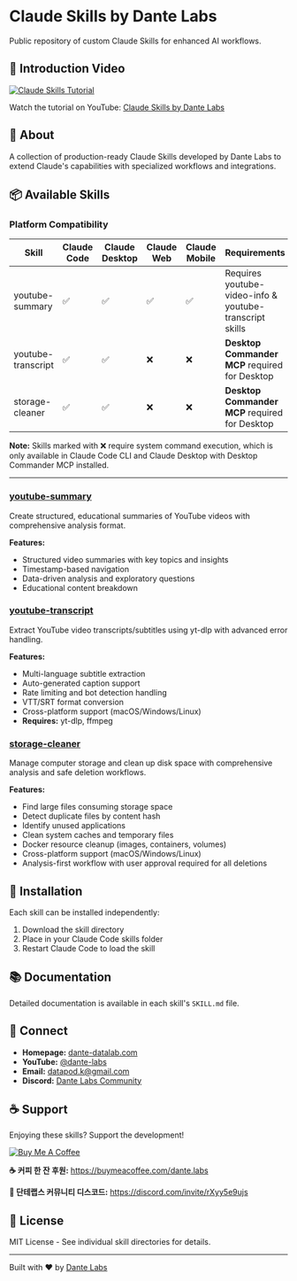 # Claude Skills by Dante Labs

Public repository of custom Claude Skills for enhanced AI workflows.

## 🎥 Introduction Video

[![Claude Skills Tutorial](https://img.youtube.com/vi/vqLONWXfMsI/0.jpg)](https://www.youtube.com/watch?v=vqLONWXfMsI)

Watch the tutorial on YouTube: [Claude Skills by Dante Labs](https://www.youtube.com/watch?v=vqLONWXfMsI)

## 🎯 About

A collection of production-ready Claude Skills developed by Dante Labs to extend Claude's capabilities with specialized workflows and integrations.

## 📦 Available Skills

### Platform Compatibility

| Skill | Claude Code | Claude Desktop | Claude Web | Claude Mobile | Requirements |
|-------|-------------|----------------|------------|---------------|--------------|
| youtube-summary | ✅ | ✅ | ✅ | ✅ | Requires youtube-video-info & youtube-transcript skills |
| youtube-transcript | ✅ | ✅ | ❌ | ❌ | **Desktop Commander MCP** required for Desktop |
| storage-cleaner | ✅ | ✅ | ❌ | ❌ | **Desktop Commander MCP** required for Desktop |

**Note:** Skills marked with ❌ require system command execution, which is only available in Claude Code CLI and Claude Desktop with Desktop Commander MCP installed.

---

### [youtube-summary](./youtube-summary)

Create structured, educational summaries of YouTube videos with comprehensive analysis format.

**Features:**

- Structured video summaries with key topics and insights
- Timestamp-based navigation
- Data-driven analysis and exploratory questions
- Educational content breakdown

### [youtube-transcript](./youtube-transcript)

Extract YouTube video transcripts/subtitles using yt-dlp with advanced error handling.

**Features:**

- Multi-language subtitle extraction
- Auto-generated caption support
- Rate limiting and bot detection handling
- VTT/SRT format conversion
- Cross-platform support (macOS/Windows/Linux)
- **Requires:** yt-dlp, ffmpeg

### [storage-cleaner](./storage-cleaner)

Manage computer storage and clean up disk space with comprehensive analysis and safe deletion workflows.

**Features:**

- Find large files consuming storage space
- Detect duplicate files by content hash
- Identify unused applications
- Clean system caches and temporary files
- Docker resource cleanup (images, containers, volumes)
- Cross-platform support (macOS/Windows/Linux)
- Analysis-first workflow with user approval required for all deletions

## 🚀 Installation

Each skill can be installed independently:

1. Download the skill directory
2. Place in your Claude Code skills folder
3. Restart Claude Code to load the skill

## 📚 Documentation

Detailed documentation is available in each skill's `SKILL.md` file.

## 🔗 Connect

- **Homepage:** [dante-datalab.com](https://dante-datalab.com)
- **YouTube:** [@dante-labs](https://youtube.com/@dante-labs)
- **Email:** [datapod.k@gmail.com](mailto:datapod.k@gmail.com)
- **Discord:** [Dante Labs Community](https://discord.com/invite/rXyy5e9ujs)

## ☕️ Support

Enjoying these skills? Support the development!

[![Buy Me A Coffee](https://img.shields.io/badge/Buy%20Me%20A%20Coffee-Support-yellow?style=for-the-badge&logo=buy-me-a-coffee)](https://buymeacoffee.com/dante.labs)

**☕️ 커피 한 잔 후원:** <https://buymeacoffee.com/dante.labs>

**💬 단테랩스 커뮤니티 디스코드:** <https://discord.com/invite/rXyy5e9ujs>

## 📄 License

MIT License - See individual skill directories for details.

---

Built with ❤️ by [Dante Labs](https://dante-datalab.com)
